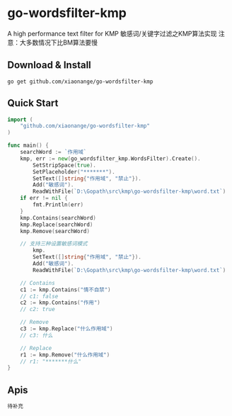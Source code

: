 # go-wordsfilter-kmp
A high performance text filter for KMP
敏感词/关键字过滤之KMP算法实现
注意：大多数情况下比BM算法要慢
## Download & Install
```shell
go get github.com/xiaonange/go-wordsfilter-kmp
```

## Quick Start
```go
import (
    "github.com/xiaonange/go-wordsfilter-kmp"
)

func main() {
	searchWord := `作用域`
	kmp, err := new(go_wordsfilter_kmp.WordsFilter).Create().
		SetStripSpace(true).
		SetPlaceholder("*******").
		SetText([]string{"作用域", "禁止"}).
		Add("敏感词").
		ReadWithFile(`D:\Gopath\src\kmp\go-wordsfilter-kmp\word.txt`)
	if err != nil {
		fmt.Println(err)
	}
	kmp.Contains(searchWord)
	kmp.Replace(searchWord)
	kmp.Remove(searchWord)

    // 支持三种设置敏感词模式
		kmp.
		SetText([]string{"作用域", "禁止"}).
		Add("敏感词").
		ReadWithFile(`D:\Gopath\src\kmp\go-wordsfilter-kmp\word.txt`)

    // Contains
    c1 := kmp.Contains("情不自禁")
    // c1: false
    c2 := kmp.Contains("作用")
    // c2: true

    // Remove
    c3 := kmp.Replace("什么作用域")
    // c3: 什么

    // Replace
    r1 := kmp.Remove("什么作用域")
    // r1: "*******什么"
}
```

## Apis
```go
待补充
